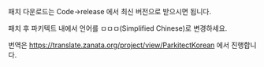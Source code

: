 패치 다운로드는 Code->release 에서 최신 버전으로 받으시면 됩니다.

패치 후 파키텍트 내에서 언어를 ㅁㅁㅁ(Simplified Chinese)로 변경하세요.

번역은 https://translate.zanata.org/project/view/ParkitectKorean 에서 진행합니다.
